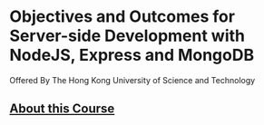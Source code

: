 # Objectives and Outcomes for Server-side Development with NodeJS, Express and MongoDB
Offered By The Hong Kong University of Science and Technology

## [About this Course](https://www.coursera.org/learn/server-side-nodejs)
